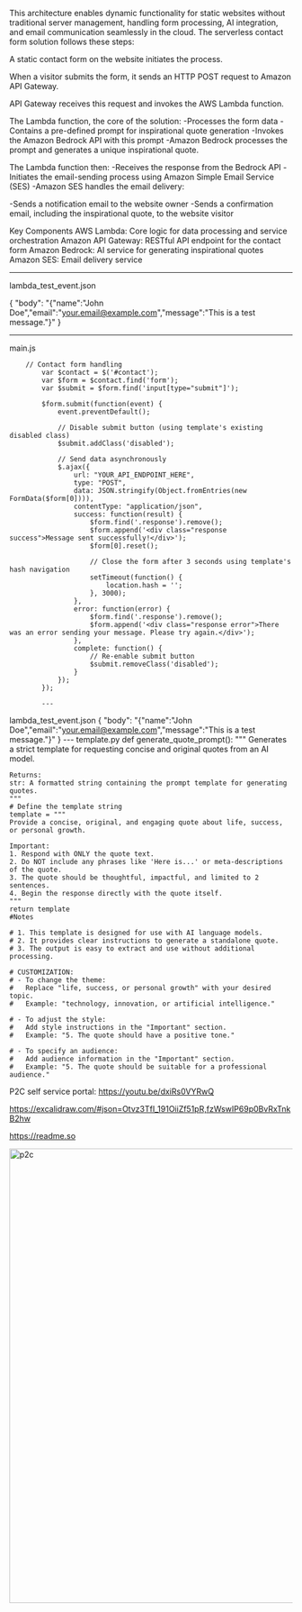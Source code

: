 This architecture enables dynamic functionality for static websites without traditional server management, handling form processing, AI integration, and email communication seamlessly in the cloud. The serverless contact form solution follows these steps:

A static contact form on the website initiates the process.

When a visitor submits the form, it sends an HTTP POST request to Amazon API Gateway.

API Gateway receives this request and invokes the AWS Lambda function.

The Lambda function, the core of the solution:
-Processes the form data
-Contains a pre-defined prompt for inspirational quote generation
-Invokes the Amazon Bedrock API with this prompt
-Amazon Bedrock processes the prompt and generates a unique inspirational quote.

The Lambda function then:
-Receives the response from the Bedrock API
-Initiates the email-sending process using Amazon Simple Email Service (SES)
-Amazon SES handles the email delivery:

-Sends a notification email to the website owner
-Sends a confirmation email, including the inspirational quote, to the website visitor

Key Components
AWS Lambda: Core logic for data processing and service orchestration
Amazon API Gateway: RESTful API endpoint for the contact form
Amazon Bedrock: AI service for generating inspirational quotes
Amazon SES: Email delivery service

---
lambda_test_event.json

{
  "body": "{\"name\":\"John Doe\",\"email\":\"your.email@example.com\",\"message\":\"This is a test message.\"}"
}

---
main.js

		// Contact form handling
            var $contact = $('#contact');
            var $form = $contact.find('form');
            var $submit = $form.find('input[type="submit"]');

            $form.submit(function(event) {
                event.preventDefault();

                // Disable submit button (using template's existing disabled class)
                $submit.addClass('disabled');

                // Send data asynchronously
                $.ajax({
                    url: "YOUR_API_ENDPOINT_HERE",
                    type: "POST",
                    data: JSON.stringify(Object.fromEntries(new FormData($form[0]))),
                    contentType: "application/json",
                    success: function(result) {
                        $form.find('.response').remove();
                        $form.append('<div class="response success">Message sent successfully!</div>');
                        $form[0].reset();

                        // Close the form after 3 seconds using template's hash navigation
                        setTimeout(function() {
                            location.hash = '';
                        }, 3000);
                    },
                    error: function(error) {
                        $form.find('.response').remove();
                        $form.append('<div class="response error">There was an error sending your message. Please try again.</div>');
                    },
                    complete: function() {
                        // Re-enable submit button
                        $submit.removeClass('disabled');
                    }
                });
            });

            ---
lambda_test_event.json
     {
  "body": "{\"name\":\"John Doe\",\"email\":\"your.email@example.com\",\"message\":\"This is a test message.\"}"
}
	    ---
template.py
  def generate_quote_prompt():
    """
    Generates a strict template for requesting concise and original quotes from an AI model.

    Returns:
    str: A formatted string containing the prompt template for generating quotes.
    """
    # Define the template string
    template = """
    Provide a concise, original, and engaging quote about life, success, or personal growth.

    Important:
    1. Respond with ONLY the quote text.
    2. Do NOT include any phrases like 'Here is...' or meta-descriptions of the quote.
    3. The quote should be thoughtful, impactful, and limited to 2 sentences.
    4. Begin the response directly with the quote itself.
    """
    return template
    #Notes

    # 1. This template is designed for use with AI language models.
    # 2. It provides clear instructions to generate a standalone quote.
    # 3. The output is easy to extract and use without additional processing.

    # CUSTOMIZATION:
    # - To change the theme: 
    #   Replace "life, success, or personal growth" with your desired topic.
    #   Example: "technology, innovation, or artificial intelligence."

    # - To adjust the style:
    #   Add style instructions in the "Important" section.
    #   Example: "5. The quote should have a positive tone."

    # - To specify an audience:
    #   Add audience information in the "Important" section.
    #   Example: "5. The quote should be suitable for a professional audience."

  P2C self service portal: https://youtu.be/dxiRs0VYRwQ

  https://excalidraw.com/#json=Otvz3TfI_191OiiZf51pR,fzWswIP69p0BvRxTnkB2hw
  
  https://readme.so
  
 <img width="1325" height="807" alt="p2c" src="https://github.com/user-attachments/assets/33099d65-b5af-4c93-9a1b-5c779e1375e4" />

